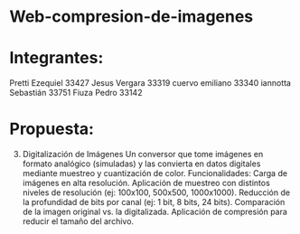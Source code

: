 # Web-compresion-de-imagenes

# Integrantes:

Pretti Ezequiel 33427
Jesus Vergara 33319
cuervo emiliano 33340
iannotta Sebastián 33751
Fiuza Pedro 33142


# Propuesta:

3. Digitalización de Imágenes
Un conversor que tome imágenes en formato analógico (simuladas) y las convierta en datos digitales
mediante muestreo y cuantización de color.
Funcionalidades:
Carga de imágenes en alta resolución.
Aplicación de muestreo con distintos niveles de resolución (ej: 100x100, 500x500, 1000x1000).
Reducción de la profundidad de bits por canal (ej: 1 bit, 8 bits, 24 bits).
Comparación de la imagen original vs. la digitalizada.
Aplicación de compresión para reducir el tamaño del archivo.